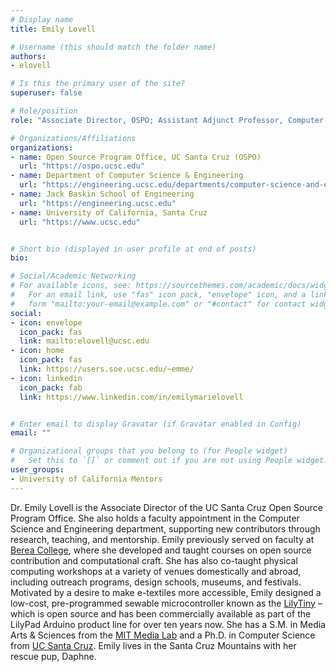```yaml
---
# Display name
title: Emily Lovell

# Username (this should match the folder name)
authors:
- elovell

# Is this the primary user of the site?
superuser: false

# Role/position
role: "Associate Director, OSPO; Assistant Adjunct Professor, Computer Science and Engineering, UC Santa Cruz"

# Organizations/Affiliations
organizations:
- name: Open Source Program Office, UC Santa Cruz (OSPO)
  url: "https://ospo.ucsc.edu"
- name: Department of Computer Science & Engineering
  url: "https://engineering.ucsc.edu/departments/computer-science-and-engineering"
- name: Jack Baskin School of Engineering
  url: "https://engineering.ucsc.edu"
- name: University of California, Santa Cruz
  url: "https://www.ucsc.edu"


# Short bio (displayed in user profile at end of posts)
bio:

# Social/Academic Networking
# For available icons, see: https://sourcethemes.com/academic/docs/widgets/#icons
#   For an email link, use "fas" icon pack, "envelope" icon, and a link in the
#   form "mailto:your-email@example.com" or "#contact" for contact widget.
social:
- icon: envelope
  icon_pack: fas
  link: mailto:elovell@ucsc.edu
- icon: home
  icon_pack: fas
  link: https://users.soe.ucsc.edu/~emme/
- icon: linkedin
  icon_pack: fab
  link: https://www.linkedin.com/in/emilymarielovell


# Enter email to display Gravatar (if Gravatar enabled in Config)
email: ""

# Organizational groups that you belong to (for People widget)
#   Set this to `[]` or comment out if you are not using People widget.  
user_groups:
- University of California Mentors
---
```

Dr. Emily Lovell is the Associate Director of the UC Santa Cruz Open Source Program Office. She also holds a faculty appointment in the Computer Science and Engineering department, supporting new contributors through research, teaching, and mentorship. Emily previously served on faculty at [Berea College](https://www.berea.edu), where she developed and taught courses on open source contribution and computational craft. She has also co-taught physical computing workshops at a variety of venues domestically and abroad, including outreach programs, design schools, museums, and festivals. Motivated by a desire to make e-textiles more accessible, Emily designed a low-cost, pre-programmed sewable microcontroller known as the [LilyTiny](https://www.sparkfun.com/products/10899) – which is open source and has been commercially available as part of the LilyPad Arduino product line for over ten years now. She has a S.M. in Media Arts & Sciences from the [MIT Media Lab](https://www.media.mit.edu) and a Ph.D. in Computer Science from [UC Santa Cruz](https://www.ucsc.edu). Emily lives in the Santa Cruz Mountains with her rescue pup, Daphne.
